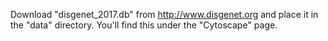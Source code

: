 Download "disgenet_2017.db" from http://www.disgenet.org and place it in the "data" directory. You'll find this under the "Cytoscape" page.
